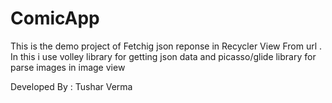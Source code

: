 # ComicApp

This is the demo project of Fetchig json reponse in Recycler View From url . In this i use volley library for getting json data and picasso/glide library for parse images in image view

Developed By : Tushar Verma
